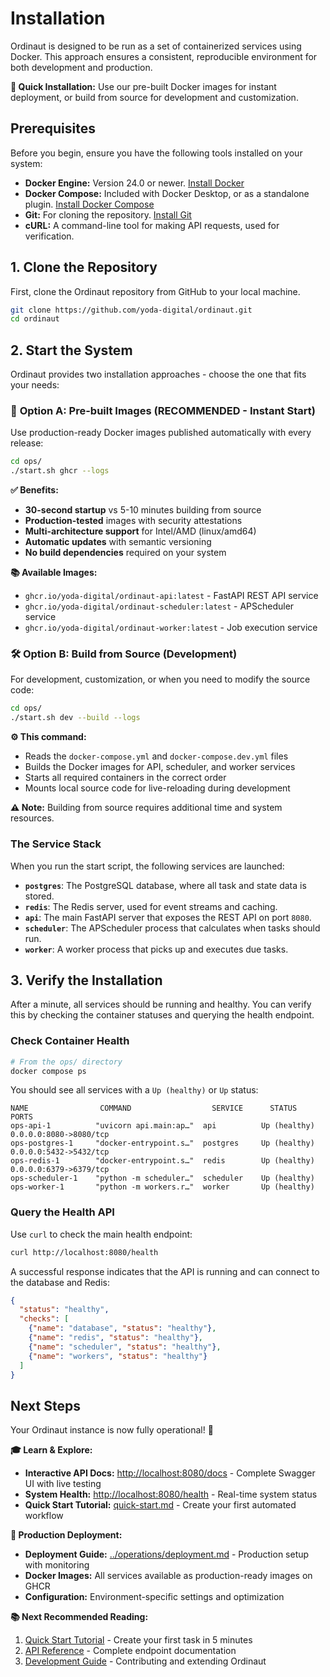 # Installation

Ordinaut is designed to be run as a set of containerized services using Docker. This approach ensures a consistent, reproducible environment for both development and production.

**🚀 Quick Installation:** Use our pre-built Docker images for instant deployment, or build from source for development and customization.

## Prerequisites

Before you begin, ensure you have the following tools installed on your system:

- **Docker Engine:** Version 24.0 or newer. [Install Docker](https://docs.docker.com/engine/install/)
- **Docker Compose:** Included with Docker Desktop, or as a standalone plugin. [Install Docker Compose](https://docs.docker.com/compose/install/)
- **Git:** For cloning the repository. [Install Git](https://git-scm.com/book/en/v2/Getting-Started-Installing-Git)
- **cURL:** A command-line tool for making API requests, used for verification.

## 1. Clone the Repository

First, clone the Ordinaut repository from GitHub to your local machine.

```bash
git clone https://github.com/yoda-digital/ordinaut.git
cd ordinaut
```

## 2. Start the System

Ordinaut provides two installation approaches - choose the one that fits your needs:

### 🚀 **Option A: Pre-built Images (RECOMMENDED - Instant Start)**

Use production-ready Docker images published automatically with every release:

```bash
cd ops/
./start.sh ghcr --logs
```

**✅ Benefits:**
- **30-second startup** vs 5-10 minutes building from source
- **Production-tested** images with security attestations
- **Multi-architecture support** for Intel/AMD (linux/amd64)
- **Automatic updates** with semantic versioning
- **No build dependencies** required on your system

**📚 Available Images:**
- `ghcr.io/yoda-digital/ordinaut-api:latest` - FastAPI REST API service
- `ghcr.io/yoda-digital/ordinaut-scheduler:latest` - APScheduler service  
- `ghcr.io/yoda-digital/ordinaut-worker:latest` - Job execution service

### 🛠️ **Option B: Build from Source (Development)**

For development, customization, or when you need to modify the source code:

```bash
cd ops/
./start.sh dev --build --logs
```

**⚙️ This command:**
- Reads the `docker-compose.yml` and `docker-compose.dev.yml` files
- Builds the Docker images for API, scheduler, and worker services
- Starts all required containers in the correct order
- Mounts local source code for live-reloading during development

**⚠️ Note:** Building from source requires additional time and system resources.

### The Service Stack

When you run the start script, the following services are launched:

- **`postgres`**: The PostgreSQL database, where all task and state data is stored.
- **`redis`**: The Redis server, used for event streams and caching.
- **`api`**: The main FastAPI server that exposes the REST API on port `8080`.
- **`scheduler`**: The APScheduler process that calculates when tasks should run.
- **`worker`**: A worker process that picks up and executes due tasks.

## 3. Verify the Installation

After a minute, all services should be running and healthy. You can verify this by checking the container statuses and querying the health endpoint.

### Check Container Health

```bash
# From the ops/ directory
docker compose ps
```

You should see all services with a `Up (healthy)` or `Up` status:

```
NAME                COMMAND                  SERVICE      STATUS        PORTS
ops-api-1          "uvicorn api.main:ap…"  api          Up (healthy)  0.0.0.0:8080->8080/tcp
ops-postgres-1     "docker-entrypoint.s…"  postgres     Up (healthy)  0.0.0.0:5432->5432/tcp
ops-redis-1        "docker-entrypoint.s…"  redis        Up (healthy)  0.0.0.0:6379->6379/tcp
ops-scheduler-1    "python -m scheduler…"  scheduler    Up (healthy)
ops-worker-1       "python -m workers.r…"  worker       Up (healthy)
```

### Query the Health API

Use `curl` to check the main health endpoint:

```bash
curl http://localhost:8080/health
```

A successful response indicates that the API is running and can connect to the database and Redis:

```json
{
  "status": "healthy",
  "checks": [
    {"name": "database", "status": "healthy"},
    {"name": "redis", "status": "healthy"},
    {"name": "scheduler", "status": "healthy"},
    {"name": "workers", "status": "healthy"}
  ]
}
```

## Next Steps

Your Ordinaut instance is now fully operational! 🎉

**🎓 Learn & Explore:**
- **Interactive API Docs:** [http://localhost:8080/docs](http://localhost:8080/docs) - Complete Swagger UI with live testing
- **System Health:** [http://localhost:8080/health](http://localhost:8080/health) - Real-time system status
- **Quick Start Tutorial:** [quick-start.md](quick-start.md) - Create your first automated workflow

**🚀 Production Deployment:**
- **Deployment Guide:** [../operations/deployment.md](../operations/deployment.md) - Production setup with monitoring
- **Docker Images:** All services available as production-ready images on GHCR
- **Configuration:** Environment-specific settings and optimization

**📚 Next Recommended Reading:**
1. [Quick Start Tutorial](quick-start.md) - Create your first task in 5 minutes
2. [API Reference](../api/api_reference.md) - Complete endpoint documentation
3. [Development Guide](../guides/development.md) - Contributing and extending Ordinaut